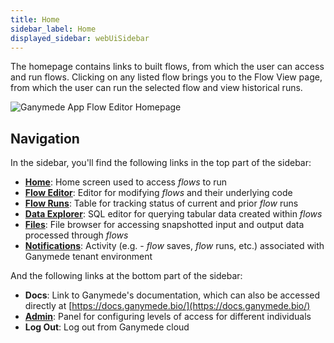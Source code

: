```yaml
---
title: Home
sidebar_label: Home
displayed_sidebar: webUiSidebar
---
```



The homepage contains links to built flows, from which the user can access and run flows.  Clicking on any listed flow brings you to the Flow View page, from which the user can run the selected flow and view historical runs.

![Ganymede App Flow Editor Homepage](https://ganymede-bio.mo.cloudinary.net/apiServer/HomeScreen_20221216.png)

## Navigation

In the sidebar, you'll find the following links in the top part of the sidebar:

- [**Home**](./Home.md): Home screen used to access _flows_ to run
- [**Flow Editor**](./FlowEditor.md): Editor for modifying _flows_ and their underlying code
- [**Flow Runs**](./FlowRuns.md): Table for tracking status of current and prior _flow_ runs
- [**Data Explorer**](./DataExplorer.md): SQL editor for querying tabular data created within _flows_
- [**Files**](./Files.md): File browser for accessing snapshotted input and output data processed through _flows_
- [**Notifications**](./Notifications.md): Activity (e.g. - _flow_ saves, _flow_ runs, etc.) associated with Ganymede tenant environment

And the following links at the bottom part of the sidebar:

- **Docs**: Link to Ganymede's documentation, which can also be accessed directly at [https://docs.ganymede.bio/](https://docs.ganymede.bio/) 
- [**Admin**](./AdminControls.md): Panel for configuring levels of access for different individuals
- **Log Out**: Log out from Ganymede cloud